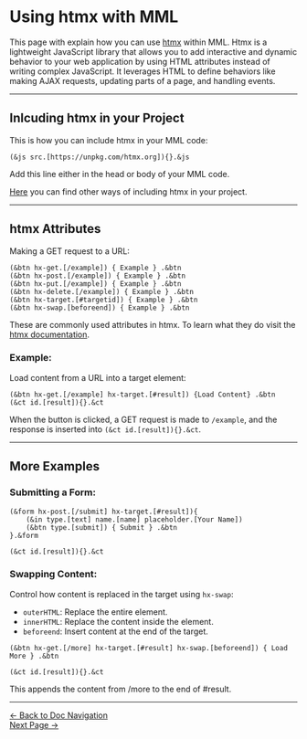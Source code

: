 # Using htmx with MML

This page with explain how you can use [htmx](https://htmx.org/) within MML. Htmx is a lightweight JavaScript library that allows you to add interactive and dynamic behavior to your web application by using HTML attributes instead of writing complex JavaScript. It leverages HTML to define behaviors like making AJAX requests, updating parts of a page, and handling events.

---

## Inlcuding htmx in your Project

This is how you can include htmx in your MML code:

```mml
(&js src.[https://unpkg.com/htmx.org]){}.&js
```
Add this line either in the head or body of your MML code.

[Here](https://htmx.org/docs/#installing) you can find other ways of including htmx in your project.

---

## htmx Attributes

Making a GET request to a URL:

```mml
(&btn hx-get.[/example]) { Example } .&btn
(&btn hx-post.[/example]) { Example } .&btn
(&btn hx-put.[/example]) { Example } .&btn
(&btn hx-delete.[/example]) { Example } .&btn
(&btn hx-target.[#targetid]) { Example } .&btn
(&btn hx-swap.[beforeend]) { Example } .&btn
```

These are commonly used attributes in htmx. To learn what they do visit the [htmx documentation](https://htmx.org/docs/#ajax).

### Example:

Load content from a URL into a target element:

```mml
(&btn hx-get.[/example] hx-target.[#result]) {Load Content} .&btn
(&ct id.[result]){}.&ct
```

When the button is clicked, a GET request is made to ``/example``, and the response is inserted into ``(&ct id.[result]){}.&ct``.

---

## More Examples

### Submitting a Form:

```mml
(&form hx-post.[/submit] hx-target.[#result]){
    (&in type.[text] name.[name] placeholder.[Your Name])
    (&btn type.[submit]) { Submit } .&btn
}.&form

(&ct id.[result]){}.&ct
```
### Swapping Content:

Control how content is replaced in the target using ``hx-swap``:
- ``outerHTML``: Replace the entire element.
- ``innerHTML``: Replace the content inside the element.
- ``beforeend``: Insert content at the end of the target.

```mml
(&btn hx-get.[/more] hx-target.[#result] hx-swap.[beforeend]) { Load More } .&btn

(&ct id.[result]){}.&ct
```

This appends the content from /more to the end of #result.

---

[<- Back to Doc Navigation](./doc_nav.md)
<br>
[Next Page ->](./doc_comments.md)
